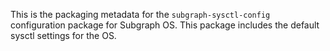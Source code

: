 This is the packaging metadata for the `subgraph-sysctl-config` configuration
package for Subgraph OS. This package includes the default sysctl settings
for the OS.

